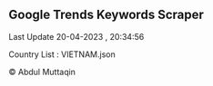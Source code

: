 

## Google Trends Keywords Scraper 
 
Last Update 20-04-2023 , 20:34:56

Country List :
VIETNAM.json



© Abdul Muttaqin 
